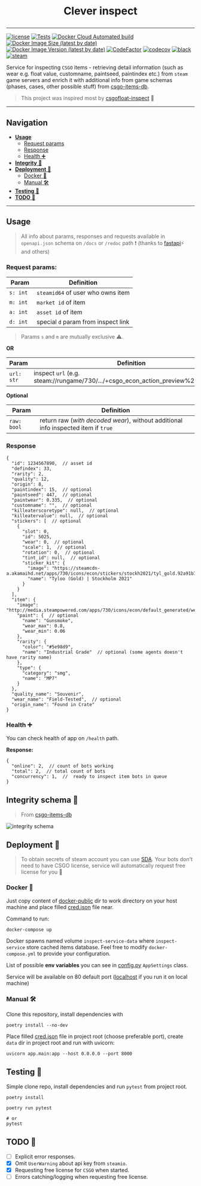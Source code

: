 # <p align="center">Clever inspect</p>

---

[![license](https://img.shields.io/github/license/somespecialone/clever-inspect)](https://github.com/somespecialone/clever-inspect/blob/master/LICENSE)
[![Tests](https://github.com/somespecialone/clever-inspect/actions/workflows/tests.yml/badge.svg)](https://github.com/somespecialone/clever-inspect/actions/workflows/tests.yml)
[![Docker Cloud Automated build](https://img.shields.io/docker/cloud/automated/somespecialone/clever-inspect)](https://hub.docker.com/r/somespecialone/clever-inspect)
[![Docker Image Size (latest by date)](https://img.shields.io/docker/image-size/somespecialone/clever-inspect)](https://hub.docker.com/r/somespecialone/clever-inspect)
[![Docker Image Version (latest by date)](https://img.shields.io/docker/v/somespecialone/clever-inspect)](https://hub.docker.com/r/somespecialone/clever-inspect)
[![CodeFactor](https://www.codefactor.io/repository/github/somespecialone/clever-inspect/badge)](https://www.codefactor.io/repository/github/somespecialone/clever-inspect)
[![codecov](https://codecov.io/gh/somespecialone/clever-inspect/branch/master/graph/badge.svg?token=H3JL81SL7P)](https://codecov.io/gh/somespecialone/clever-inspect)
[![black](https://img.shields.io/badge/code%20style-black-000000.svg)](https://github.com/psf/black)
[![steam](https://shields.io/badge/steam-1b2838?logo=steam)](https://store.steampowered.com/)

Service for inspecting `CSGO` items - retrieving detail information (such as wear e.g. float value, customname,
paintseed, paintindex etc.) from `steam` game servers and enrich it with additional info from game schemas (phases,
cases, other possible stuff) from [csgo-items-db](https://github.com/somespecialone/csgo-items-db).

> This project was inspired most by [csgofloat-inspect](https://github.com/csgofloat/inspect) 💖

---

## Navigation

- [**Usage**](#usage)
    - [Request params](#request-params)
    - [Response](#response)
    - [Health ➕](#health-)
- [**Integrity** 🧾](#integrity-schema-)
- [**Deployment** 🚀]()
    - [Docker 🐳](#docker-)
    - [Manual 🛠](#manual-)
- [**Testing** 🧪](#testing-)
- [**TODO** 📑](#todo-)

---

## Usage

> All info about params, responses and requests available in `openapi.json` schema on `/docs` or `/redoc` path ❗
> (thanks to [fastapi](https://github.com/tiangolo/fastapi)⚡ and others)

### Request params:

| Param     | Definition                          |
|-----------|-------------------------------------|
| `s: int`  | `steamid64` of user who owns item   |
| `m: int`  | `market id` of item                 |
| `a: int`  | `asset id` of item                  |
| `d: int ` | special `d` param from inspect link |

> Params `s` and `m` are mutually exclusive ⚠.

**OR**

| Param      | Definition                                                                            |
|------------|---------------------------------------------------------------------------------------|
| `url: str` | inspect `url` (e.g. steam://rungame/730/.../+csgo_econ_action_preview%20M...A...D...) |

**Optional**

| Param       | Definition                                                                         |
|-------------|------------------------------------------------------------------------------------|
| `raw: bool` | return raw (_with decoded wear_), without additional info inspected item if `true` |

### Response

```json5
{
  "id": 1234567890,  // asset id
  "defindex": 33, 
  "rarity": 2,
  "quality": 12,
  "origin": 8,
  "paintindex": 15,  // optional
  "paintseed": 447,  // optional
  "paintwear": 0.335,  // optional
  "customname": "",  // optional
  "killeaterscoretype": null,  // optional
  "killeatervalue": null,  // optional
  "stickers": [  // optional
    {
      "slot": 0,
      "id": 5025,
      "wear": 0,  // optional
      "scale": 1,  // optional
      "rotation": 0,  // optional
      "tint_id": null,  // optional
      "sticker_kit": {
        "image": "https://steamcdn-a.akamaihd.net/apps/730/icons/econ/stickers/stockh2021/tyl_gold.92a91b7f13bb0022dd566ef608e5f118da644a8a.png",
        "name": "Tyloo (Gold) | Stockholm 2021"
      }
    }
  ],
  "item": {
    "image": "http://media.steampowered.com/apps/730/icons/econ/default_generated/weapon_mp7_hy_gelpen_light_large.e19dd688c21ae094ffc3649e80ee1c1f0959125a.png",
    "paint": {  // optional
      "name": "Gunsmoke",
      "wear_max": 0.8,
      "wear_min": 0.06
    },
    "rarity": {
      "color": "#5e98d9",
      "name": "Industrial Grade"  // optional (some agents doesn't have rarity name)
    },
    "type": {
      "category": "smg",
      "name": "MP7"
    }
  },
  "quality_name": "Souvenir",
  "wear_name": "Field-Tested",  // optional
  "origin_name": "Found in Crate"
}
```

### Health ➕

You can check health of app on `/health` path.

**Response:**

```json5
{
  "online": 2,  // count of bots working
  "total": 2,  // total count of bots
  "concurrency": 1,  //  ready to inspect item bots in queue
}
```

## Integrity schema 🧾

> From [csgo-items-db](https://github.com/somespecialone/csgo-items-db)


![integrity schema](https://github.com/somespecialone/csgo-items-db/blob/master/integrity.png?raw=true)

## Deployment 🚀

>To obtain secrets of steam account you can use [SDA](https://github.com/Jessecar96/SteamDesktopAuthenticator). Your bots
don't need to have CSGO license, service will automatically request free license for you 💌

### Docker 🐳

Just copy content of [docker-public](docker-public)
dir to work directory on your host machine and place filled [cred.json](cred.example.json) file near.

Command to run:

```shell
docker-compose up
```

Docker spawns named volume `inspect-service-data` where `inspect-service` store cached items database. Feel free to
modify `docker-compose.yml` to provide your configuration.

List of possible **env variables** you can see in [config.py](app/core/config.py) `AppSettings`
class.

Service will be available on 80 default port ([localhost](http://localhost/) if you run it on local machine)

### Manual 🛠

Clone this repository, install dependencies with

```shell
poetry install --no-dev
```

Place filled [cred.json](cred.example.json) file in project root
(choose preferable port), create `data` dir in project root and run with uvicorn:

```shell
uvicorn app.main:app --host 0.0.0.0 --port 8000
```

## Testing 🧪

Simple clone repo, install dependencies and run `pytest` from project root.

```shell
poetry install

poetry run pytest

# or
pytest
```

## TODO 📑

- [ ] Explicit error responses.
- [x] Omit `UserWarning` about api key from `steamio`.
- [x] Requesting free license for `CSGO` when started.
- [ ] Errors catching/logging when requesting free license.
